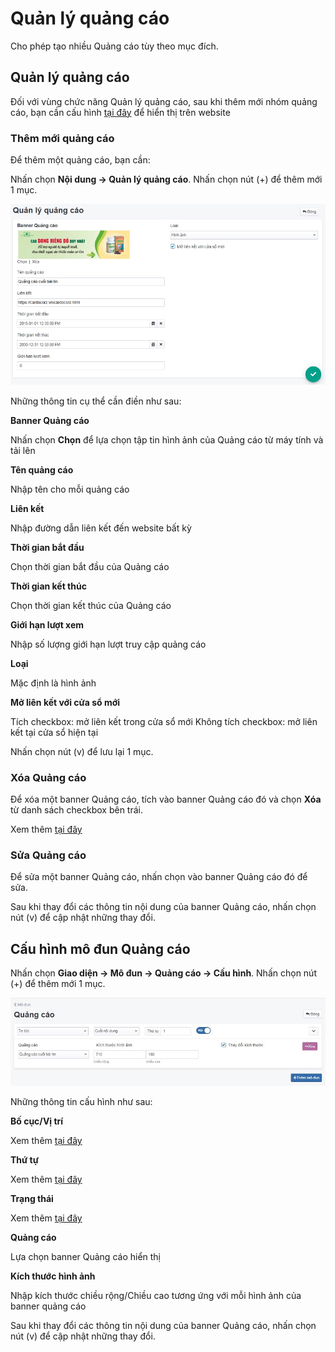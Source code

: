 # Quản lý quảng cáo

Cho phép tạo nhiều Quảng cáo tùy theo mục đích.

## Quản lý quảng cáo

Đối với vùng chức năng Quản lý quảng cáo, sau khi thêm mới nhóm quảng cáo, bạn cần cấu hình [tại đây](https://simplemag.osd.vn/docs/catalog/ads#c%E1%BA%A5u-h%C3%ACnh-m%C3%B4-%C4%91un-qu%E1%BA%A3ng-c%C3%A1o) để hiển thị trên website

### Thêm mới quảng cáo

Để thêm một quảng cáo, bạn cần:

Nhấn chọn **Nội dung -> Quản lý quảng cáo**. Nhấn chọn nút (+) để thêm mới 1 mục.

![quang-cao.jpg](img/quang-cao.jpg)

Những thông tin cụ thể cần điền như sau:

**Banner Quảng cáo**

Nhấn chọn **Chọn** để lựa chọn tập tin hình ảnh của Quảng cáo từ máy tính và tải lên

**Tên quảng cáo**

Nhập tên cho mỗi quảng cáo

**Liên kết**

Nhập đường dẫn liên kết đến website bất kỳ

**Thời gian bắt đầu**

Chọn thời gian bắt đầu của Quảng cáo

**Thời gian kết thúc**

Chọn thời gian kết thúc của Quảng cáo

**Giới hạn lượt xem**

Nhập số lượng giới hạn lượt truy cập quảng cáo

**Loại**

Mặc định là hình ảnh

**Mở liên kết với cửa sổ mới**

Tích checkbox: mở liên kết trong cửa sổ mới
Không tích checkbox: mở liên kết tại cửa sổ hiện tại

Nhấn chọn nút (v) để lưu lại 1 mục.

### Xóa Quảng cáo

Để xóa một banner Quảng cáo, tích vào banner Quảng cáo đó và chọn **Xóa** từ danh sách checkbox bên trái.

Xem thêm [tại đây](https://simplemag.osd.vn/docs/common/logic#x%C3%B3a-c%C3%A1c-m%E1%BB%A5c-c%C3%A1c-th%C3%A0nh-ph%E1%BA%A7n-th%C3%B4ng-tin)

### Sửa Quảng cáo

Để sửa một banner Quảng cáo, nhấn chọn vào banner Quảng cáo đó để sửa.

Sau khi thay đổi các thông tin nội dung của banner Quảng cáo, nhấn chọn nút (v) để cập nhật những thay đổi.

## Cấu hình mô đun Quảng cáo

Nhấn chọn **Giao diện -> Mô đun -> Quảng cáo -> Cấu hình**. Nhấn chọn nút (+) để thêm mới 1 mục.

![quang-cao-1.jpg](img/quang-cao-1.jpg)

Những thông tin cấu hình như sau:

**Bố cục/Vị trí**

Xem thêm [tại đây](https://simplemag.osd.vn/docs/common/logic#b%E1%BB%91-c%E1%BB%A5c-v%C3%A0-v%E1%BB%8B-tr%C3%AD)

**Thứ tự**

Xem thêm [tại đây](https://simplemag.osd.vn/docs/common/logic/#th%E1%BB%A9-t%E1%BB%B1-s%E1%BA%AFp-x%E1%BA%BFp-l%C3%A0-s%E1%BB%91-ch%E1%BB%89-%C4%91%E1%BB%8Bnh)

**Trạng thái**

Xem thêm [tại đây](https://simplemag.osd.vn/docs/common/logic/#tr%E1%BA%A1ng-th%C3%A1i)

**Quảng cáo**

Lựa chọn banner Quảng cáo hiển thị

**Kích thước hình ảnh**

Nhập kích thước chiều rộng/Chiều cao tương ứng với mỗi hình ảnh của banner quảng cáo

Sau khi thay đổi các thông tin nội dung của banner Quảng cáo, nhấn chọn nút (v) để cập nhật những thay đổi.
